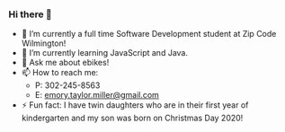 ### Hi there 👋


- 🔭 I’m currently a full time Software Development student at Zip Code Wilmington!
- 🌱 I’m currently learning JavaScript and Java.
- 💬 Ask me about ebikes!
- 📫 How to reach me: 
   - P: 302-245-8563
   - E: emory.taylor.miller@gmail.com
- ⚡ Fun fact: I have twin daughters who are in their first year of kindergarten and my son was born on Christmas Day 2020!
